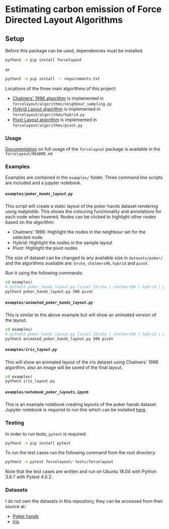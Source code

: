 # Estimating carbon emission of  Force Directed Layout Algorithms 

## Setup

Before this package can be used, dependencies must be installed.

```bash
python3 -m pip install forcelayout
```

or

```bash
python3 -m pip install -r requirements.txt
```

Locations of the three main algorithms of this project:
- [Chalmers' 1996 algorithm](https://ieeexplore.ieee.org/document/567787) is implemented in `forcelayout/algorithms/neighbour_sampling.py`
- [Hybrid Layout algorithm](https://ieeexplore.ieee.org/document/1173161) is implemented in `forcelayout/algorithms/hybrid.py`
- [Pivot Layout algorithm](https://ieeexplore.ieee.org/document/1249012) is implemented in `forcelayout/algorithms/pivot.py`

### Usage

[Documentation](forcelayout/README.md) on full usage of the `forcelayout` package is available in the `forcelayout/README.md`

### Examples

Examples are contained in the `examples/` folder. Three command line scripts are included and a jupyter notebook.

##### `examples/poker_hands_layout.py`

This script will create a static layout of the poker hands dataset rendering using matplotlib. This shows the colouring functionality and annotations for each node when hovered. Nodes can be clicked to highlight other nodes based on the algorithm:
- Chalmers' 1996: Highlight the nodes in the neighbour set for the selected node.
- Hybrid: Highlight the nodes in the sample layout
- Pivot: Highlight the pivot nodes

The size of dataset can be changed to any available size in `datasets/poker/` and the algorithms available are: `brute`, `chalmers96`, `hybrid` and `pivot`.

Run it using the following commands:
```bash
cd examples/
# python3 poker_hands_layout.py [size] [brute | chalmers96 | hybrid | pivot]
python3 poker_hands_layout.py 500 pivot
```

##### `examples/animated_poker_hands_layout.py`

This is similar to the above example but will show an animated version of the layout.

```bash
cd examples/
# python3 poker_hands_layout.py [size] [brute | chalmers96 | hybrid | pivot]
python3 animated_poker_hands_layout.py 500 pivot
```

##### `examples/iris_layout.py`

This will show an animated layout of the iris dataset using Chalmers' 1996 algorithm, also an image will be saved of the final layout.

```bash
cd examples/
python3 iris_layout.py
```

##### `examples/notebook_poker_layouts.ipynb`

This is an example notebook creating layouts of the poker hands dataset. Jupyter notebook is required to run this which can be installed [here](https://jupyter.org/install).

### Testing

In order to run tests, `pytest` is required:

```bash
python3 -m pip install pytest
```

To run the test cases run the following command from the root directory:

```bash
python3 -m pytest forcelayout/ tests/forcelayout
```

Note that the test cases are written and run on Ubuntu 18.04 with Python 3.6.7 with Pytest 4.0.2.

### Datasets

I do not own the datasets in this repository, they can be accessed from their source at:
- [Poker hands](https://archive.ics.uci.edu/ml/datasets/Poker+Hand)
- [Iris](https://archive.ics.uci.edu/ml/datasets/iris)
